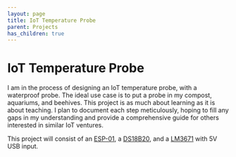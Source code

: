 ```yaml
---
layout: page
title: IoT Temperature Probe
parent: Projects
has_children: true
---
```

# IoT Temperature Probe

I am in the process of designing an IoT temperature probe, with a waterproof probe.
The ideal use case is to put a probe in my compost, aquariums, and beehives. This project is as much about learning as it is about teaching. 
I plan to document each step meticulously, hoping to fill any gaps in my understanding and provide a comprehensive guide for others interested in similar IoT ventures.

This project will consist of an [ESP-01](https://www.microchip.ua/wireless/esp01.pdf), a [DS18B20](https://datasheets.maximintegrated.com/en/ds/DS18B20.pdf),
 and a [LM3671](https://www.ti.com/lit/ds/symlink/lm3671.pdf) with 5V USB input.
